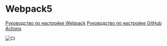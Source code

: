 # Webpack5

[Руководство по настройке Webpack](https://webpack.js.org/guides/)
[Руководство по настройке GitHub Actions](https://docs.github.com/en/actions/quickstart)

![CI](https://github.com/ElenaKareva>/Continuous_Deployment/actions/workflows/jekyll-gh-pages.yml/badge.svg)
